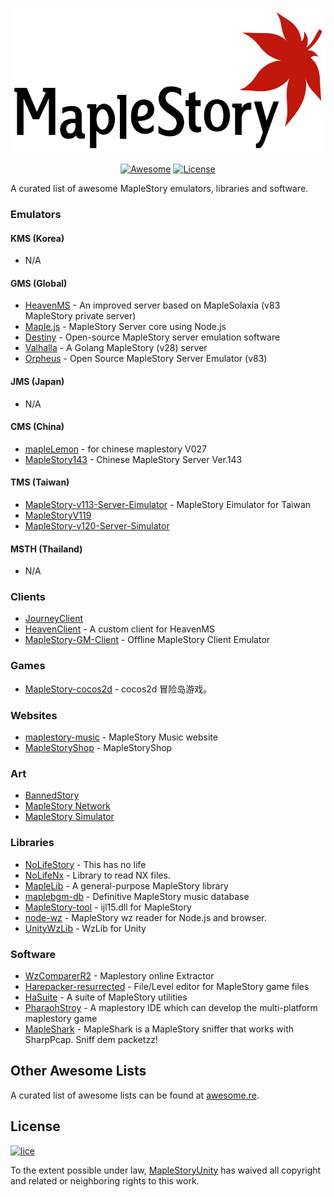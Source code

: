 <p align="center">
  <img alt="MapleStory Unity Logo" src="./etc/logo.png" width="600" height="232" />
</p>

<p align="center">
  <a href="https://github.com/sindresorhus/awesome"><img alt="Awesome" src="https://cdn.rawgit.com/sindresorhus/awesome/d7305f38d29fed78fa85652e3a63e154dd8e8829/media/badge.svg" /></a>
  <a href="http://unlicense.org/"><img alt="License" src="https://img.shields.io/badge/license-Unlicense-blue.svg" /></a>
</p>

A curated list of awesome MapleStory emulators, libraries and software.

### Emulators

#### KMS (Korea)

- N/A

#### GMS (Global)

- [HeavenMS](https://github.com/ronancpl/HeavenMS) - An improved server based on MapleSolaxia (v83 MapleStory private server)
- [Maple.js](https://github.com/diamondo25/Maple.js) - MapleStory Server core using Node.js
- [Destiny](https://github.com/Fraysa/Destiny) - Open-source MapleStory server emulation software
- [Valhalla](https://github.com/Hucaru/Valhalla) - A Golang MapleStory (v28) server
- [Orpheus](https://github.com/aatxe/Orpheus) - Open Source MapleStory Server Emulator (v83)

#### JMS (Japan)

- N/A

#### CMS (China)

- [mapleLemon](https://github.com/icelemon1314/mapleLemon) - for chinese maplestory V027
- [MapleStory143](https://github.com/mimilewis/MapleStory143) - Chinese MapleStory Server Ver.143

#### TMS (Taiwan)

- [MapleStory-v113-Server-Eimulator](https://github.com/reanox/MapleStory-v113-Server-Eimulator) - MapleStory Eimulator for Taiwan
- [MapleStoryV119](https://github.com/reanox/MapleStoryV119)
- [MapleStory-v120-Server-Simulator](https://github.com/reanox/MapleStory-v120-Server-Simulator)

#### MSTH (Thailand)

- N/A

### Clients

- [JourneyClient](https://github.com/SYJourney/JourneyClient)
- [HeavenClient](https://github.com/HeavenClient/HeavenClient) - A custom client for HeavenMS
- [MapleStory-GM-Client](https://github.com/Elem8100/MapleStory-GM-Client) - Offline MapleStory Client Emulator

### Games

- [MapleStory-cocos2d](https://github.com/dddzg/MapleStory-cocos2d) - cocos2d 冒险岛游戏。

### Websites

- [maplestory-music](https://maplestory-music.github.io/) - MapleStory Music website
- [MapleStoryShop](https://github.com/Sealman234/MapleStoryShop) - MapleStoryShop

### Art

- [BannedStory]()
- [MapleStory Network](https://maplestory.net/design)
- [MapleStory Simulator](https://maples.im/)

### Libraries

- [NoLifeStory](https://github.com/NoLifeDev/NoLifeStory) - This has no life
- [NoLifeNx](https://github.com/NoLifeDev/NoLifeNx) - Library to read NX files.
- [MapleLib](https://github.com/hadeutscher/MapleLib) - A general-purpose MapleStory library
- [maplebgm-db](https://github.com/maplestory-music/maplebgm-db) - Definitive MapleStory music database
- [MapleStory-tool](https://github.com/reanox/MapleStory-tool) - ijl15.dll for MapleStory
- [node-wz](https://github.com/toyobayashi/wz) - MapleStory wz reader for Node.js and browser.
- [UnityWzLib](https://github.com/MapleStoryUnity/UnityWzLib) - WzLib for Unity

### Software

- [WzComparerR2](https://github.com/Kagamia/WzComparerR2) - Maplestory online Extractor
- [Harepacker-resurrected](https://github.com/lastbattle/Harepacker-resurrected) - File/Level editor for MapleStory game files
- [HaSuite](https://github.com/hadeutscher/HaSuite) - A suite of MapleStory utilities
- [PharaohStroy](https://github.com/flwmxd/PharaohStroy) - A maplestory IDE which can develop the multi-platform maplestory game
- [MapleShark](https://github.com/diamondo25/MapleShark) - MapleShark is a MapleStory sniffer that works with SharpPcap. Sniff dem packetzz!

## Other Awesome Lists

A curated list of awesome lists can be found at [awesome.re](https://github.com/sindresorhus/awesome#readme).

## License

[![lice](https://licensebuttons.net/p/zero/1.0/88x31.png)](https://creativecommons.org/publicdomain/zero/1.0/)

To the extent possible under law, [MapleStoryUnity](https://github.com/MapleStoryUnity)
has waived all copyright and related or neighboring rights to this work.
